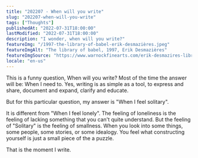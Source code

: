 ```yaml
---
title: "202207 - When will you write"
slug: "202207-when-will-you-write"
tags: ["Thoughts"]
publishedAt: "2022-07-31T18:00:00"
lastModified: "2022-07-31T18:00:00"
description: "I wonder, when will you write?"
featureImg: "/1997-the-library-of-babel-erik-desmazières.jpeg"
featureImgAlt: "The library of babel, 1997, Erik Desmazières"
featureImgSource: "https://www.warnockfinearts.com/erik-desmazires-library-of-babel"
locale: "en-us"
---
```


This is a funny question, When will you write? Most of the time the answer will be: When I need to. Yes, writing is as simple as a tool, to express and share, document and expand, clarify and educate. 

But for this particular question, my answer is "When I feel solitary".

It is different from "When I feel lonely". The feeling of loneliness is the feeling of lacking something that you can't quite understand. But the feeling of "Solitary" is the feeling of smallness. When you look into some things, some people, some stories, or some idealogy. You feel what constructing yourself is just a small piece of the a puzzle. 

That is the moment I write. 